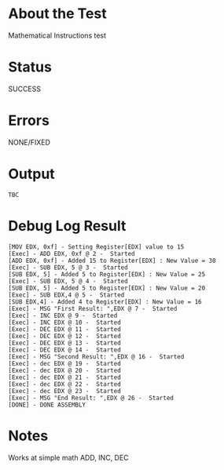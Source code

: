 # About the Test
Mathematical Instructions test

# Status
SUCCESS


# Errors
NONE/FIXED

# Output
```TBC```

# Debug Log Result
```[Exec] - MOV EDX, 0xf @ 0 -  Started
[MOV EDX, 0xf] - Setting Register[EDX] value to 15
[Exec] - ADD EDX, 0xf @ 2 -  Started
[ADD EDX, 0xf] - Added 15 to Register[EDX] : New Value = 30
[Exec] - SUB EDX, 5 @ 3 -  Started
[SUB EDX, 5] - Added 5 to Register[EDX] : New Value = 25
[Exec] - SUB EDX, 5 @ 4 -  Started
[SUB EDX, 5] - Added 5 to Register[EDX] : New Value = 20
[Exec] - SUB EDX,4 @ 5 -  Started
[SUB EDX,4] - Added 4 to Register[EDX] : New Value = 16
[Exec] - MSG "First Result: ",EDX @ 7 -  Started
[Exec] - INC EDX @ 9 -  Started
[Exec] - INC EDX @ 10 -  Started
[Exec] - DEC EDX @ 11 -  Started
[Exec] - DEC EDX @ 12 -  Started
[Exec] - DEC EDX @ 13 -  Started
[Exec] - DEC EDX @ 14 -  Started
[Exec] - MSG "Second Result: ",EDX @ 16 -  Started
[Exec] - dec EDX @ 19 -  Started
[Exec] - dec EDX @ 20 -  Started
[Exec] - dec EDX @ 21 -  Started
[Exec] - dec EDX @ 22 -  Started
[Exec] - dec EDX @ 23 -  Started
[Exec] - MSG "End Result: ",EDX @ 26 -  Started
[DONE] - DONE ASSEMBLY
```

# Notes
Works at simple math ADD, INC, DEC